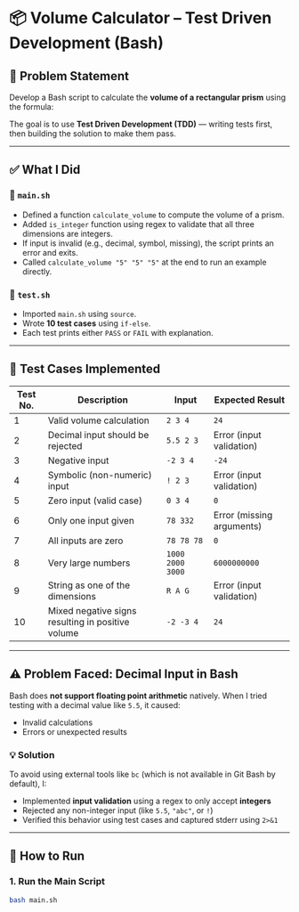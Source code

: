 # 📦 Volume Calculator – Test Driven Development (Bash)

## 🧠 Problem Statement

Develop a Bash script to calculate the **volume of a rectangular prism** using the formula:




The goal is to use **Test Driven Development (TDD)** — writing tests first, then building the solution to make them pass.

---

## ✅ What I Did

### 📄 `main.sh`

- Defined a function `calculate_volume` to compute the volume of a prism.
- Added `is_integer` function using regex to validate that all three dimensions are integers.
- If input is invalid (e.g., decimal, symbol, missing), the script prints an error and exits.
- Called `calculate_volume "5" "5" "5"` at the end to run an example directly.

### 🧪 `test.sh`

- Imported `main.sh` using `source`.
- Wrote **10 test cases** using `if-else`.
- Each test prints either `PASS` or `FAIL` with explanation.

---

## 🔬 Test Cases Implemented

| Test No. | Description                                       | Input             | Expected Result              |
|----------|---------------------------------------------------|------------------|-------------------------------|
| 1        | Valid volume calculation                          | `2 3 4`           | `24`                          |
| 2        | Decimal input should be rejected                  | `5.5 2 3`         | Error (input validation)      |
| 3        | Negative input                                    | `-2 3 4`          | `-24`                         |
| 4        | Symbolic (non-numeric) input                      | `! 2 3`           | Error (input validation)      |
| 5        | Zero input (valid case)                           | `0 3 4`           | `0`                           |
| 6        | Only one input given                              | `78 332`          | Error (missing arguments)     |
| 7        | All inputs are zero                               | `78 78 78`        | `0`                           |
| 8        | Very large numbers                                | `1000 2000 3000`  | `6000000000`                  |
| 9        | String as one of the dimensions                   | `R A G`           | Error (input validation)      |
| 10       | Mixed negative signs resulting in positive volume | `-2 -3 4`         | `24`                          |

---

## ⚠️ Problem Faced: Decimal Input in Bash

Bash does **not support floating point arithmetic** natively. When I tried testing with a decimal value like `5.5`, it caused:

- Invalid calculations
- Errors or unexpected results

### 💡 Solution

To avoid using external tools like `bc` (which is not available in Git Bash by default), I:

- Implemented **input validation** using a regex to only accept **integers**
- Rejected any non-integer input (like `5.5`, `"abc"`, or `!`)
- Verified this behavior using test cases and captured stderr using `2>&1`

---

## 🚀 How to Run

### 1. Run the Main Script

```bash
bash main.sh

